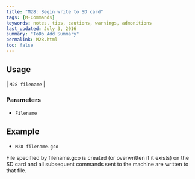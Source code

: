```yaml
---
title: "M28: Begin write to SD card" 
tags: [M-Commands]
keywords: notes, tips, cautions, warnings, admonitions
last_updated: July 3, 2016
summary: "ToDo Add Summary"
permalink: M28.html
toc: false
---
```



## Usage ##

| `M28 filename` | 

### Parameters ###
+ `Filename`


## Example ##

+ `M28 filename.gco`

File specified by filename.gco is created (or overwritten if it exists) on the SD card and all subsequent commands sent to the machine are written to that file.
